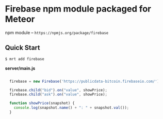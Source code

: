 Firebase npm module packaged for Meteor
==========================

npm module – `https://npmjs.org/package/firebase`

## Quick Start

```sh
$ mrt add firebase
```

**server/main.js**
```javascript

  firebase = new Firebase('https://publicdata-bitcoin.firebaseio.com/');

  firebase.child("bid").on("value", showPrice);
  firebase.child("ask").on("value", showPrice);

  function showPrice(snapshot) {
    console.log(snapshot.name() + ": " + snapshot.val());
  }


```
